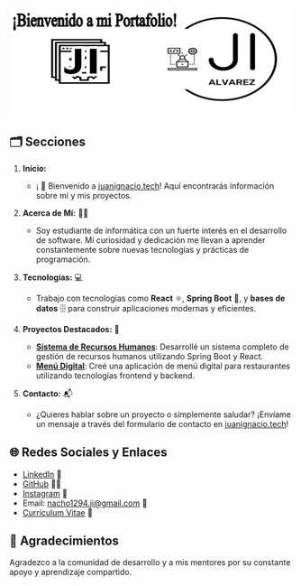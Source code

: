 ![Imagen de Juan Ignacio Alvarez](Portada-github.png)
## 🗂️ Secciones
1. **Inicio:**
   - ¡ 👋 Bienvenido a [juanignacio.tech](https://juanignacio.tech)! Aquí encontrarás información sobre mí y mis proyectos.

2. **Acerca de Mí:** 🙋‍♂️
   - Soy estudiante de informática con un fuerte interés en el desarrollo de software. Mi curiosidad y dedicación me llevan a aprender constantemente sobre nuevas tecnologías y prácticas de programación.

3. **Tecnologías:** 💻
   - Trabajo con tecnologías como **React** ⚛️, **Spring Boot** 🌱, y **bases de datos** 🗄️ para construir aplicaciones modernas y eficientes.

4. **Proyectos Destacados:** 🚀
   - [**Sistema de Recursos Humanos**](https://github.com/JuanIgnacioAlvarez/Sistema-de-Recursos-Humanos-con-Spring-Boot-y-React.git): Desarrollé un sistema completo de gestión de recursos humanos utilizando Spring Boot y React.
   - [**Menú Digital**](https://github.com/JuanIgnacioAlvarez/Menu-Digital.git): Creé una aplicación de menú digital para restaurantes utilizando tecnologías frontend y backend.

5. **Contacto:** 📬
   - ¿Quieres hablar sobre un proyecto o simplemente saludar? ¡Envíame un mensaje a través del formulario de contacto en [juanignacio.tech](https://juanignacio.tech/contacto)!

## 🌐 Redes Sociales y Enlaces

- [LinkedIn](https://www.linkedin.com/in/juan-ignacio-1294j20i30a) 🔗
- [GitHub](https://github.com/JuanIgnacioAlvarez1294) 🐱‍💻
- [Instagram](https://www.instagram.com/nacho.alvarez1294) 📸
- Email: nacho1294.ji@gmail.com 📧
- [Currículum Vitae](CV-Alvarez,JuanIgnacio.pdf) 📄

## 🙏 Agradecimientos

Agradezco a la comunidad de desarrollo y a mis mentores por su constante apoyo y aprendizaje compartido.
